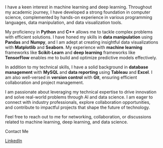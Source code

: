 I have a keen interest in machine learning and deep learning. Throughout my academic journey, I have developed a strong foundation in computer science, complemented by hands-on experience in various programming languages, data manipulation, and data visualization tools.

My proficiency in **Python** and **C++** allows me to tackle complex problems with efficient solutions. I have honed my skills in **data manipulation** using **Pandas** and **Numpy**, and I am adept at creating insightful data visualizations with **Matplotlib** and **Seaborn**. My experience with **machine learning** frameworks like **Scikit-Learn** and **deep learning** frameworks like **TensorFlow** enables me to build and optimize predictive models effectively.

In addition to my technical skills, I have a solid background in **database management** with **MySQL** and **data reporting** using **Tableau** and **Excel**. I am also well-versed in **version control** with **Git**, ensuring efficient collaboration and project management.

I am passionate about leveraging my technical expertise to drive innovation and solve real-world problems through AI and data science. I am eager to connect with industry professionals, explore collaboration opportunities, and contribute to impactful projects that shape the future of technology.

Feel free to reach out to me for networking, collaboration, or discussions related to machine learning, deep learning, and data science.

Contact Me

[LinkedIn](https://www.linkedin.com/in/affan-younis-73410a24b)
